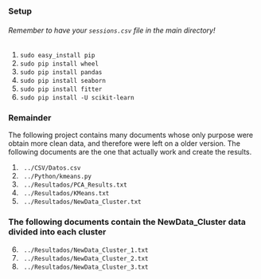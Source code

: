 ### Setup
###### Remember to have your ``` sessions.csv ``` file in the main directory!

1. ``` sudo easy_install pip ```
2. ``` sudo pip install wheel ```
3. ``` sudo pip install pandas ```
3. ``` sudo pip install seaborn ```
3. ``` sudo pip install fitter ```
4. ``` sudo pip install -U scikit-learn ```

### Remainder
The following project contains many documents whose only purpose were obtain more clean data, and therefore were left on a older version.
The following documents are the one that actually work and create the results.

1. ``` ../CSV/Datos.csv```
2. ``` ../Python/kmeans.py```
3. ``` ../Resultados/PCA_Results.txt```
4. ``` ../Resultados/KMeans.txt```
5. ``` ../Resultados/NewData_Cluster.txt```
### The following documents contain the NewData_Cluster data divided into each cluster
6. ``` ../Resultados/NewData_Cluster_1.txt```
7. ``` ../Resultados/NewData_Cluster_2.txt```
8. ``` ../Resultados/NewData_Cluster_3.txt```
